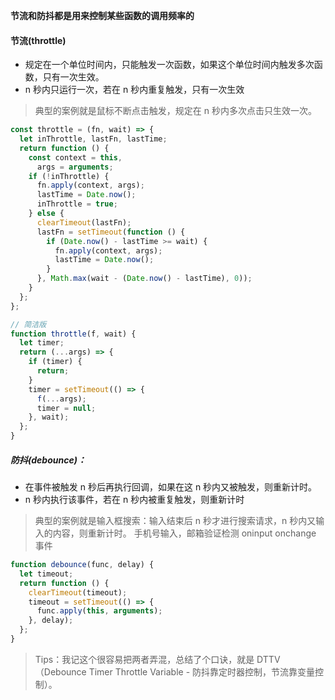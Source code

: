 **节流和防抖都是用来控制某些函数的调用频率的**

#### 节流(throttle)

- 规定在一个单位时间内，只能触发一次函数，如果这个单位时间内触发多次函数，只有一次生效。
- n 秒内只运行一次，若在 n 秒内重复触发，只有一次生效

> 典型的案例就是鼠标不断点击触发，规定在 n 秒内多次点击只生效一次。

```js
const throttle = (fn, wait) => {
  let inThrottle, lastFn, lastTime;
  return function () {
    const context = this,
      args = arguments;
    if (!inThrottle) {
      fn.apply(context, args);
      lastTime = Date.now();
      inThrottle = true;
    } else {
      clearTimeout(lastFn);
      lastFn = setTimeout(function () {
        if (Date.now() - lastTime >= wait) {
          fn.apply(context, args);
          lastTime = Date.now();
        }
      }, Math.max(wait - (Date.now() - lastTime), 0));
    }
  };
};

// 简洁版
function throttle(f, wait) {
  let timer;
  return (...args) => {
    if (timer) {
      return;
    }
    timer = setTimeout(() => {
      f(...args);
      timer = null;
    }, wait);
  };
}
```

##### 防抖(debounce)：

- 在事件被触发 n 秒后再执行回调，如果在这 n 秒内又被触发，则重新计时。
- n 秒内执行该事件，若在 n 秒内被重复触发，则重新计时

> 典型的案例就是输入框搜索：输入结束后 n 秒才进行搜索请求，n 秒内又输入的内容，则重新计时。
> 手机号输入，邮箱验证检测 oninput onchange 事件

```js
function debounce(func, delay) {
  let timeout;
  return function () {
    clearTimeout(timeout);
    timeout = setTimeout(() => {
      func.apply(this, arguments);
    }, delay);
  };
}
```

> Tips：我记这个很容易把两者弄混，总结了个口诀，就是 DTTV（Debounce Timer Throttle Variable - 防抖靠定时器控制，节流靠变量控制）。
